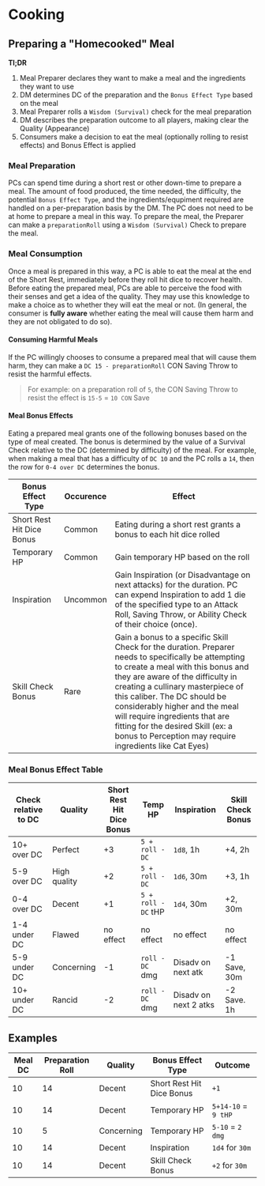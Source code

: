 # Cooking

## Preparing a "Homecooked" Meal

**Tl;DR**

1. Meal Preparer declares they want to make a meal and the ingredients they want to use
2. DM determines DC of the preparation and the `Bonus Effect Type` based on the meal
3. Meal Preparer rolls a `Wisdom (Survival)` check for the meal preparation
4. DM describes the preparation outcome to all players, making clear the Quality (Appearance)
5. Consumers make a decision to eat the meal (optionally rolling to resist effects) and Bonus Effect is applied

### Meal Preparation

PCs can spend time during a short rest or other down-time to prepare a meal.  The amount of food produced, the time needed, the difficulty, the potential `Bonus Effect Type`, and the ingredients/equpiment required are handled on a per-preparation basis by the DM.  The PC does not need to be at home to prepare a meal in this way.  To prepare the meal, the Preparer can make a `preparationRoll` using a `Wisdom (Survival)` Check to prepare the meal.

### Meal Consumption

Once a meal is prepared in this way, a PC is able to eat the meal at the end of the Short Rest, immediately before they roll hit dice to recover health.  Before eating the prepared meal, PCs are able to perceive the food with their senses and get a idea of the quality.  They may use this knowledge to make a choice as to whether they will eat the meal or not. (In general, the consumer is **fully aware** whether eating the meal will cause them harm and they are not obligated to do so).

#### Consuming Harmful Meals

If the PC willingly chooses to consume a prepared meal that will cause them harm, they can make a `DC 15 - preparationRoll` CON Saving Throw to resist the harmful effects. 

> For example: on a preparation roll of `5`,  the CON Saving Throw to resist the effect is `15-5` = `10 CON` Save

#### Meal Bonus Effects

Eating a prepared meal grants one of the following bonuses based on the type of meal created.  The bonus is determined by the value of a Survival Check relative to the DC (determined by difficulty) of the meal.  For example, when making a meal that has a difficulty of `DC 10`  and the PC rolls a `14`, then the row for `0-4 over DC` determines the bonus.

| Bonus Effect Type         | Occurence | Effect                                                                                                                                                                                                                                                                                                                                                                                                                                                                                                                                                                   |
| ------------------------- | --------- | ------------------------------------------------------------------------------------------------------------------------------------------------------------------------------------------------------------------------------------------------------------------------------------------------------------------------------------------------------------------------------------------------------------------------------------------------------------------------------------------------------------------------------------------------------------------------ |
| Short Rest Hit Dice Bonus | Common    | Eating during a short rest grants a bonus to each hit dice rolled                                                                                                                                                                                                                                                                                                                                                                                                                                                                                                        |
| Temporary HP              | Common    | Gain temporary HP based on the roll                                                                                                                                                                                                                                                                                                                                                                                                                                                                                                                                  |
| Inspiration               | Uncommon  | Gain Inspiration (or Disadvantage on next attacks) for the duration.  PC can expend Inspiration to add 1 die of the specified type to an Attack Roll, Saving Throw, or Ability Check of their choice (once).                                                                                                                                                                                                                                                                                                                                                         |
| Skill Check Bonus         | Rare      | Gain a bonus to a specific Skill Check for the duration.  Preparer needs to specifically be attempting to create a meal with this bonus and they are aware of the difficulty in creating a cullinary masterpiece of this caliber.  The DC should be considerably higher and the meal will require ingredients that are fitting for the desired Skill (ex: a bonus to Perception may require ingredients like Cat Eyes) |

### Meal Bonus Effect Table

| Check relative to DC | Quality      | Short Rest Hit Dice Bonus | Temp HP             | Inspiration           | Skill Check Bonus |
| -------------------- | ------------ | ------------------------- | ------------------- | --------------------- | ----------------- |
| 10+ over DC          | Perfect      | +3                        | `5 + roll - DC`     | `1d8`, 1h             | +4, 2h            |
| 5-9 over DC          | High quality | +2                        | `5 + roll - DC`     | `1d6`, 30m            | +3, 1h            |
| 0-4 over DC          | Decent       | +1                        | `5 + roll - DC` tHP | `1d4`, 30m            | +2, 30m           |
| 1-4 under DC         | Flawed       | no effect                 | no effect           | no effect             | no effect         |
| 5-9 under DC         | Concerning   | -1                        | `roll - DC` dmg     | Disadv on next atk    | -1 Save, 30m      |
| 10+ under DC         | Rancid       | -2                        | `roll - DC` dmg     | Disadv on next 2 atks | -2 Save. 1h       |

## Examples

| Meal DC | Preparation Roll | Quality    | Bonus Effect Type         | Outcome             |
| ------- | ---------------- | ---------- | ------------------------- | ------------------- |
| 10      | 14               | Decent     | Short Rest Hit Dice Bonus | `+1`                |
| 10      | 14               | Decent     | Temporary HP              | `5+14-10` = `9 tHP` |
| 10      | 5                | Concerning | Temporary HP              | `5-10` = `2 dmg`    |
| 10      | 14               | Decent     | Inspiration               | `1d4` for `30m`     |
| 10      | 14               | Decent     | Skill Check Bonus         | `+2` for `30m`      |
